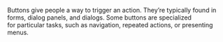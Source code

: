Buttons give people a way to trigger an action. They’re typically found in forms, dialog panels, and dialogs. Some buttons are specialized for particular tasks, such as navigation, repeated actions, or presenting menus.
